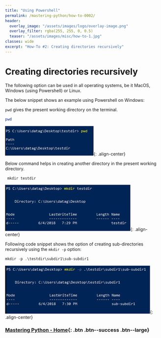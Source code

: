 ```yaml
---
title: "Using Powershell"
permalink: /mastering-python/how-to-0002/
header:
  overlay_image: "/assets/images/logo/overlay-image.png"
  overlay_filter: rgba(255, 255, 0, 0.5)
  teaser: "/assets/images/misc/how-to-1.jpg"
classes: wide
excerpt: "How-To #2: Creating directories recursively"
---
```


# Creating directories recursively

The following option can be used in all operating systems, be it MacOS, Windows (using Powershell) or Linux.

The below snippet shows an example using Powershell on Windows:

`pwd` gives the present working directory on the terminal.

```powershell
pwd
```
![current working directory](/assets/images/courses/mastering-python/how-to-0002-ss-001.JPG){: .align-center}

Below command helps in creating another directory in the present working directory.

```powershell
 mkdir testdir
```

![creating a directory](/assets/images/courses/mastering-python/how-to-0002-ss-002.JPG){: .align-center}

Following code snippet shows the option of creating sub-directories recursively using the `mkdir -p` option:


```powershell
mkdir -p .\testdir\subdir1\sub-subdir1
```

![creating directories recursively](/assets/images/courses/mastering-python/how-to-0002-ss-003.JPG){: .align-center}

### [Mastering Python - Home](/mastering-python/){: .btn .btn--success .btn--large}
